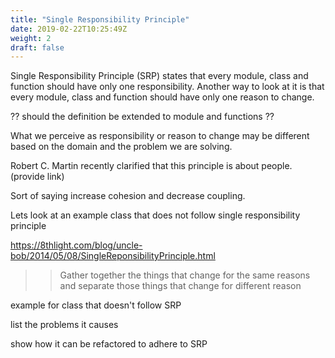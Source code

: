 ```yaml
---
title: "Single Responsibility Principle"
date: 2019-02-22T10:25:49Z
weight: 2
draft: false
---
```


Single Responsibility Principle (SRP) states that every module, class and function should have only one responsibility. Another way to look at it is that every module, class and function should have only one reason to change.

?? should the definition be extended to module and functions ??

What we perceive as responsibility or reason to change may be different based on the domain and the problem we are solving.

Robert C. Martin recently clarified that this principle is about people. (provide link)

Sort of saying increase cohesion and decrease coupling.

Lets look at an example class that does not follow single responsibility principle


https://8thlight.com/blog/uncle-bob/2014/05/08/SingleReponsibilityPrinciple.html

>> Gather together the things that change for the same reasons and separate those things that change for different reason

example for class that doesn't follow SRP

list the problems it causes

show how it can be refactored to adhere to SRP